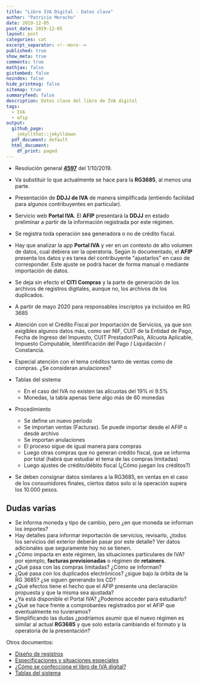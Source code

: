 ```yaml
---
title: "Libro IVA Digital - Datos clave"
author: "Patricio Moracho"
date: 2019-12-05
post_date: 2019-12-05
layout: post
categories: cat
excerpt_separator: <!--more-->
published: true
show_meta: true
comments: true
mathjax: false
gistembed: false
noindex: false
hide_printmsg: false
sitemap: true
summaryfeed: false
description: Datos clave del libro de IVA digital
tags:
  - IVA
  - afip
output:
  github_page:
    jekyllthat::jekylldown
  pdf_document: default
  html_document:
    df_print: paged
---
```


* Resolución general **[4597][4597]** del 1/10/2019.
* Va substituir lo que actualmente se hace para la **RG3685**, al menos una parte.
* Presentación de **DDJJ de IVA** de manera simplificada (entiendo facilidad
  para algunos contribuyentes en particular).
* Servicio web **Portal IVA**. El **AFIP** presentará la **DDJJ** en estado
  preliminar a partir de la información registrada por este régimen.
* Se registra toda operación sea generadora o no de crédito fiscal.
* Hay que analizar la app **Portal IVA** y ver en un contexto de alto volumen
  de datos, cual debiera ser la operatoria. Según lo documentado, el **AFIP**
  presenta los datos y es tarea del contribuyente "ajustarlos" en caso de
  corresponder. Este ajuste se podrá hacer de forma manual o mediante
  importación de datos.
* Se deja sin efecto el **CITI Compras** y la parte de generación de los
  archivos de registros digitales, aunque no, los archivos de los duplicados.
* A partir de mayo 2020 para responsables inscriptos ya incluidos en RG 3685
* Atención con el Crédito Fiscal por Importación de Servicios, ya que son
  exigibles algunos datos más, como ser NIF, CUIT de la Entidad de Pago, Fecha
  de Ingreso del Impuesto, CUIT Prestador/País, Alícuota Aplicable, Impuesto
  Computable, Identificación del Pago / Liquidación / Constancia.
* Especial atención con el tema créditos tanto de ventas como de compras. ¿Se
  consideran anulaciones?
* Tablas del sistema
    * En el caso del IVA no existen las alícuotas del 19% ni 9.5%
    * Monedas, la tabla apenas tiene algo más de 60 monedas
* Procedimiento
    * Se define un nuevo período
    * Se importan ventas (Facturas). Se puede importar desde el AFIP o desde archivo
    * Se importan anulaciones
    * El proceso sigue de igual manera para compras
    * Luego otras compras que no generan crédito fiscal, que se informa por
      total (habrá que estudiar el tema de las compras limitadas)
    * Luego ajustes de crédito/débito fiscal (¿Cómo juegan los créditos?)

* Se deben consignar datos similares a la RG3685, en ventas en el caso de los
  consumidores finales, ciertos datos solo si la operación supera los 10.000
  pesos. 

## Dudas varias

* Se informa moneda y tipo de cambio, pero ¿en que moneda se informan los importes?
* Hay detalles para informar importación de servicios, revisarlo, ¿todos los
  servicios del exterior deberán pasar por este detalle? Ver datos adicionales
  que seguramente hoy no se tienen.
* ¿Cómo impacta en este régimen, las situaciones particulares de IVA? por
  ejemplo, **facturas previsionadas** o régimen de **retainers**.
* ¿Qué pasa con las compras limitadas? ¿Cómo se informan?
* ¿Qué pasa con los duplicados electrónicos? ¿sigue bajo la órbita de la RG 3685?
  ¿se siguen generando los CD?
* ¿Qué efectos tiene el hecho que el AFIP presente una declaración propuesta y
  que la misma sea ajustada?
* ¿Ya está disponible el Portal IVA? ¿Podemos acceder para estudiarlo?
* ¿Qué se hace frente a comprobantes registrados por el AFIP que eventualmente
  no tuvieramos?
* Simplificando las dudas ¿podríamos asumir que el nuevo régimen es similar 
  al actual **RG3685** y que solo estaría cambiando el formato y la operatoria
  de la presentación?

Otros documentos:

* [Diseño de registros][registro] 
* [Especificaciones y situaciones especiales][situaciones]
* [¿Cómo se confecciona el libro de IVA digital?][como]
* [Tablas del sistema][tablas]

[4597]: http://servicios.infoleg.gob.ar/infolegInternet/anexos/325000-329999/329339/norma.htm
[registro]: http://www.afip.gob.ar/libro-iva-digital/documentos/libro-iva-digital-diseno-registros.pdf
[situaciones]: http://www.afip.gob.ar/libro-iva-digital/documentos/libro-iva-digital-modalidades-especiales-de-registracion.pdf 
[como]: https://serviciosweb.afip.gob.ar/genericos/guiasPasoPaso/VerGuia.aspx?id=319
[tablas]: http://www.afip.gob.ar/libro-iva-digital/documentos/Libro-IVA-Digital-Tablas-del-Sistema.pdf
